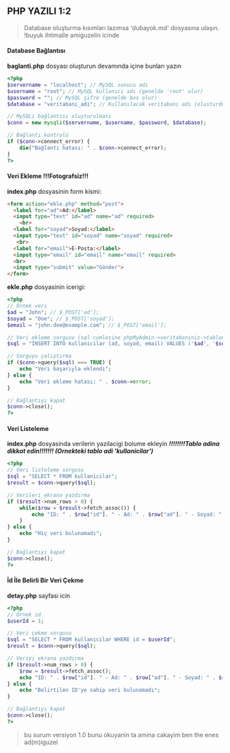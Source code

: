 ## PHP YAZILI 1:2

> Database oluşturma kısımları lazımsa 'dubayok.md' dosyasına ulaşın. !buyuk ihtimalle amiguzelin icinde

#### Database Bağlantısı 
**baglanti.php** dosyası oluşturun devamında içine bunları yazın
```php
<?php
$servername = "localhost"; // MySQL sunucu adı
$username = "root"; // MySQL kullanıcı adı (genelde 'root' olur)
$password = ""; // MySQL şifre (genelde bos olur)
$database = "veritabani_adi"; // Kullanılacak veritabanı adı (olusturdugunuz veritabani adi)

// MySQLi bağlantısı oluşturulması
$conn = new mysqli($servername, $username, $password, $database);

// Bağlantı kontrolü
if ($conn->connect_error) {
    die("Bağlantı hatası: " . $conn->connect_error);
}
?>

```
#### Veri Ekleme !!!Fotografsiz!!!
**index.php** dosyasinin form kismi:
```html
<form action="ekle.php" method="post">
  <label for="ad">Ad:</label> 
  <input type="text" id="ad" name="ad" required>
    <br>
  <label for="soyad">Soyad:</label>
  <input type="text" id="soyad" name="soyad" required>
   <br>  
  <label for="email">E-Posta:</label>  
  <input type="email" id="email" name="email" required>  
  <br>  
  <input type="submit" value="Gönder">  
</form>
```


**ekle.php** dosyasinin icerigi:
```php
<?php
// Örnek veri
$ad = "John"; // $_POST['ad'];
$soyad = "Doe"; // $_POST['soyad'];
$email = "john.doe@example.com"; // $_POST['email'];

// Veri ekleme sorgusu (sql cumlesine phpMyAdmin->veritabaniniz->tablonuz->sql->insert adresinden ulasabilirisniz)
$sql = "INSERT INTO kullanicilar (ad, soyad, email) VALUES ('$ad', '$soyad', '$email')";

// Sorguyu çalıştırma
if ($conn->query($sql) === TRUE) {
    echo "Veri başarıyla eklendi"; 
} else {
    echo "Veri ekleme hatası: " . $conn->error;
}

// Bağlantıyı kapat
$conn->close();
?>


```
#### Veri Listeleme
**index.php** dosyasinda verilerin yazilacigi bolume ekleyin
***!!!!!!!!Tablo adina dikkat edin!!!!!!! (Ornekteki tablo adi 'kullanicilar')***
```php
<?php
// Veri listeleme sorgusu
$sql = "SELECT * FROM kullanicilar";
$result = $conn->query($sql);

// Verileri ekrana yazdırma
if ($result->num_rows > 0) {
    while($row = $result->fetch_assoc()) {
        echo "ID: " . $row["id"]. " - Ad: " . $row["ad"]. " - Soyad: " . $row["soyad"]. " - Email: " . $row["email"]. "<br>";
    }
} else {
    echo "Hiç veri bulunamadı";
}

// Bağlantıyı kapat
$conn->close();
?>

```
#### İd İle Belirli Bir Veri Çekme
**detay.php** sayfasi icin
```php
<?php
// Örnek id
$userId = 1;

// Veri çekme sorgusu
$sql = "SELECT * FROM kullanicilar WHERE id = $userId";
$result = $conn->query($sql);

// Veriyi ekrana yazdırma
if ($result->num_rows > 0) {
    $row = $result->fetch_assoc();
    echo "ID: " . $row["id"]. " - Ad: " . $row["ad"]. " - Soyad: " . $row["soyad"]. " - Email: " . $row["email"]; //verilerinizi bu bicimde istediginiz yere yazabilirsiniz yazmak istediginiz yere php etiketi acin ve echo ile $row["<tablodaki kolon adi>"]
} else {
    echo "Belirtilen ID'ye sahip veri bulunamadı";
}

// Bağlantıyı kapat
$conn->close();
?>
```

>bu surum versiyon 1.0 bunu okuyanin ta amina cakayim ben the enes ad(m)iguzel
